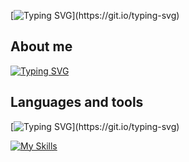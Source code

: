 [![Typing SVG](https://readme-typing-svg.demolab.com?font=Fira+Code&size=40&pause=10000&color=000000&width=435&height=75&lines=Hello+there+!+&#128075;)](https://git.io/typing-svg)
## About me
[![Typing SVG](https://readme-typing-svg.demolab.com?font=Fira+Code&pause=1000&color=000000&width=435&lines=My+name+is+Anton;And+i'm+Front-end+Developer;Friendly+and+optimistic+person;With+passion+for+programming+)](https://git.io/typing-svg)
## Languages and tools
[![Typing SVG](https://readme-typing-svg.demolab.com?font=Fira+Code&pause=1000&color=000000&width=550&lines=Here+you+can+see+list+of+my+tech+skills+&#128064;)](https://git.io/typing-svg)

[![My Skills](https://skillicons.dev/icons?i=js,ts,react,redux,sass,css,html,docker,figma,graphql,jquery,nodejs,jest,github,styledcomponents,bootstrap&perline=8)](https://skillicons.dev)
